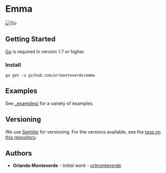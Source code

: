 # Emma

![Go](https://img.shields.io/badge/Golang-1.14-blue.svg?logo=go&longCache=true&style=flat)

## Getting Started

[Go](https://golang.org/) is required in version 1.7 or higher.

### Install

`go get -u github.com/orlmonteverde/emma`

## Examples

See [_examples/](https://github.com/orlmonteverde/emma/blob/master/_examples/) for a variety of examples.

## Versioning

We use [SemVer](http://semver.org/) for versioning. For the versions available, see the [tags on this repository](https://github.com/orlmonteverde/emma/tags).

## Authors

* **Orlando Monteverde** - *Initial work* - [orlmonteverde](https://github.com/orlmonteverde)
